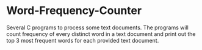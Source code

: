 # Word-Frequency-Counter
Several C programs to process some text documents. The programs will count frequency of every distinct word in a text document and print out the top 3 most frequent words for each provided text document.
